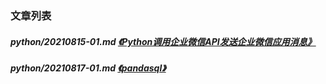 
[@id]: README.md 
[@title]: python
[@location]: docs/python/README.md
[@author]: leity
[@date]: 2021-12-03

### 文章列表

##### python/20210815-01.md  [《Python调用企业微信API发送企业微信应用消息》](python/20210815-01.md)
##### python/20210817-01.md  [《pandasql》](python/20210817-01.md)
